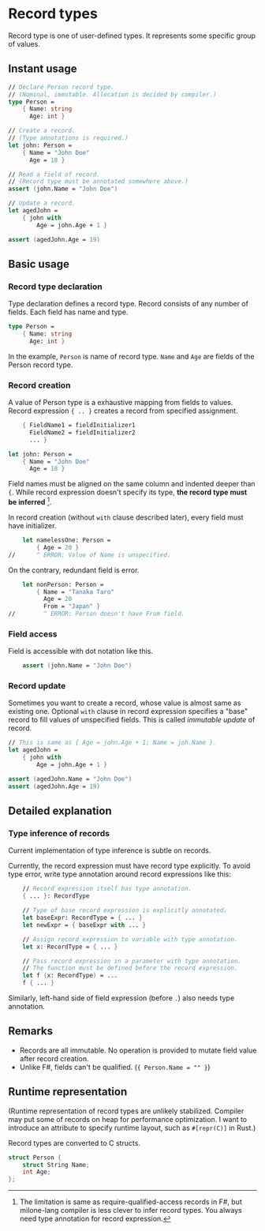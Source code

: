 # Record types

Record type is one of user-defined types. It represents some specific group of values.

## Instant usage

```fsharp
// Declare Person record type.
// (Nominal, immutable. Allocation is decided by compiler.)
type Person =
    { Name: string
      Age: int }

// Create a record.
// (Type annotations is required.)
let john: Person =
    { Name = "John Doe"
      Age = 18 }

// Read a field of record.
// (Record type must be annotated somewhere above.)
assert (john.Name = "John Doe")

// Update a record.
let agedJohn =
    { john with
        Age = john.Age + 1 }

assert (agedJohn.Age = 19)
```

## Basic usage

### Record type declaration

Type declaration defines a record type. Record consists of any number of fields. Each field has name and type.

```fsharp
type Person =
    { Name: string
      Age: int }
```

In the example, `Person` is name of record type. `Name` and `Age` are fields of the Person record type.

### Record creation

A value of Person type is a exhaustive mapping from fields to values. Record expression `{ .. }` creates a record from specified assignment.

```fsharp
    { FieldName1 = fieldInitializer1
      FieldName2 = fieldInitializer2
      ... }
```

```fsharp
let john: Person =
    { Name = "John Doe"
      Age = 18 }
```

Field names must be aligned on the same column and indented deeper than `{`. While record expression doesn't specify its type, **the record type must be inferred** [^1].

[^1]: The limitation is same as require-qualified-access records in F#, but milone-lang compiler is less clever to infer record types. You always need type annotation for record expression.

In record creation (without `with` clause described later), every field must have initializer.

```fsharp
    let namelessOne: Person =
        { Age = 20 }
//      ^ ERROR: Value of Name is unspecified.
```

On the contrary, redundant field is error.

```fsharp
    let nonPerson: Person =
        { Name = "Tanaka Taro"
          Age = 20
          From = "Japan" }
//        ^ ERROR: Person doesn't have From field.
```

### Field access

Field is accessible with dot notation like this.

```fsharp
    assert (john.Name = "John Doe")
```

### Record update

Sometimes you want to create a record, whose value is almost same as existing one. Optional `with` clause in record expression specifies a "base" record to fill values of unspecified fields. This is called *immutable update* of record.

```fsharp
// This is same as { Age = john.Age + 1; Name = joh.Name }.
let agedJohn =
    { john with
        Age = john.Age + 1 }

assert (agedJohn.Name = "John Doe")
assert (agedJohn.Age = 19)
```

## Detailed explanation

### Type inference of records

Current implementation of type inference is subtle on records.

Currently, the record expression must have record type explicitly. To avoid type error, write type annotation around record expressions like this:

```fsharp
    // Record expression itself has type annotation.
    { ... }: RecordType

    // Type of base record expression is explicitly annotated.
    let baseExpr: RecordType = { ... }
    let newExpr = { baseExpr with ... }

    // Assign record expression to variable with type annotation.
    let x: RecordType = { ... }

    // Pass record expression in a parameter with type annotation.
    // The function must be defined before the record expression.
    let f (x: RecordType) = ...
    f { ... }
```

Similarly, left-hand side of field expression (before `.`) also needs type annotation.

## Remarks

- Records are all immutable. No operation is provided to mutate field value after record creation.
- Unlike F#, fields can't be qualified. (`{ Person.Name = "" }`)

## Runtime representation

(Runtime representation of record types are unlikely stabilized. Compiler may put some of records on heap for performance optimization. I want to introduce an attribute to specify runtime layout, such as `#[repr(C)]` in Rust.)

Record types are converted to C structs.

```c
struct Person {
    struct String Name;
    int Age;
};
```
